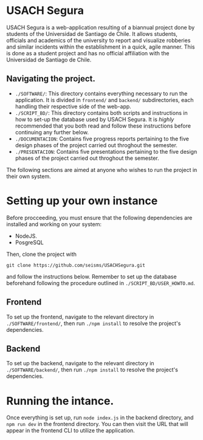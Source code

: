 # USACH Segura
USACH Segura is a web-application resulting of a biannual project done by
students of the Universidad de Santiago de Chile. It allows students,
officials and academics of the university to report and visualize
robberies and similar incidents within the establishment in a
quick, agile manner. This is done as a student project and has no
official affiliation with the Universidad de Santiago de Chile.

## Navigating the project.

- `./SOFTWARE/`: This directory contains everything necessary to run the application.
It is divided in `frontend/` and `backend/` subdirectories, each handling their
respective side of the web-app.
- `./SCRIPT_BD/`: This directory contains both scripts and instructions in how to
set-up the database used by USACH Segura. It is *highly* recommended that you both
read and follow these instructions before continuing any further below.
- `./DOCUMENTACION`: Contains five progress reports pertaining to the five design
phases of the project carried out throghout the semester.
- `./PRESENTACION`: Contains five presentations pertaining to the five design
phases of the project carried out throghout the semester.


The following sections are aimed at anyone who wishes to run the project in their own
system.

# Setting up your own instance
Before procceeding, you must ensure that the following dependencies
are installed and working on your system:

- NodeJS.
- PosgreSQL

Then, clone the project with

    git clone https://github.com/seisms/USACHSegura.git

and follow the instructions below. Remember to set up the database beforehand
following the procedure outlined in `./SCRIPT_BD/USER_HOWTO.md`.

## Frontend
To set up the frontend, navigate to the relevant directory in `./SOFTWARE/frontend/`, then run
`./npm install` to resolve the project's dependencies.

## Backend
To set up the backend, navigate to the relevant directory in `./SOFTWARE/backend/`, then run
`./npm install` to resolve the project's dependencies.

# Running the intance.
Once everything is set up, run `node index.js` in the backend directory, and `npm run dev` in the frontend directory.
You can then visit the URL that will appear in the frontend CLI to utilize the application.
